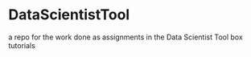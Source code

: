 DataScientistTool
=================

a repo for the work done as assignments in the Data Scientist Tool box tutorials
